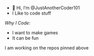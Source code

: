 - 👋 Hi, I’m @JustAnotherCoder101
- I Like to code stuff

_Why I Code:_

- I want to make games
- It can be fun


I am working on the repos pinned above
